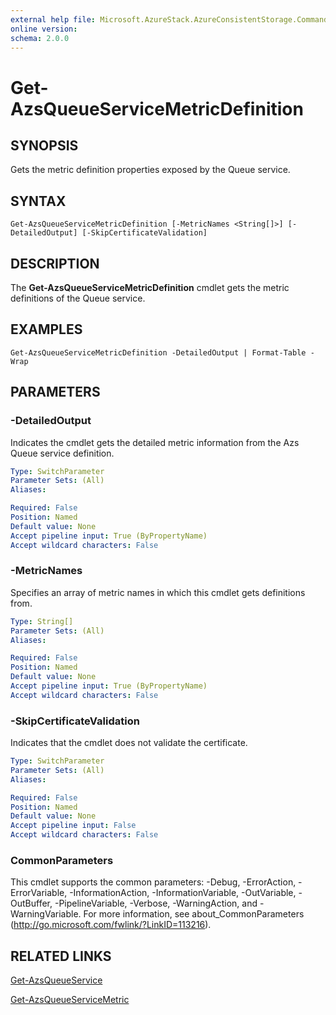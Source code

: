 ```yaml
---
external help file: Microsoft.AzureStack.AzureConsistentStorage.Commands.dll-Help.xml
online version: 
schema: 2.0.0
---
```


# Get-AzsQueueServiceMetricDefinition

## SYNOPSIS
Gets the metric definition properties exposed by the Queue service.

## SYNTAX

```
Get-AzsQueueServiceMetricDefinition [-MetricNames <String[]>] [-DetailedOutput] [-SkipCertificateValidation]
```

## DESCRIPTION
The **Get-AzsQueueServiceMetricDefinition** cmdlet gets the metric definitions of the Queue service.

## EXAMPLES

```
Get-AzsQueueServiceMetricDefinition -DetailedOutput | Format-Table -Wrap 
```

## PARAMETERS

### -DetailedOutput
Indicates the cmdlet gets the detailed metric information from the Azs Queue service definition.

```yaml
Type: SwitchParameter
Parameter Sets: (All)
Aliases: 

Required: False
Position: Named
Default value: None
Accept pipeline input: True (ByPropertyName)
Accept wildcard characters: False
```

### -MetricNames
Specifies an array of metric names in which this cmdlet gets definitions from.

```yaml
Type: String[]
Parameter Sets: (All)
Aliases: 

Required: False
Position: Named
Default value: None
Accept pipeline input: True (ByPropertyName)
Accept wildcard characters: False
```

### -SkipCertificateValidation
Indicates that the cmdlet does not validate the certificate.

```yaml
Type: SwitchParameter
Parameter Sets: (All)
Aliases: 

Required: False
Position: Named
Default value: None
Accept pipeline input: False
Accept wildcard characters: False
```

### CommonParameters
This cmdlet supports the common parameters: -Debug, -ErrorAction, -ErrorVariable, -InformationAction, -InformationVariable, -OutVariable, -OutBuffer, -PipelineVariable, -Verbose, -WarningAction, and -WarningVariable. For more information, see about_CommonParameters (http://go.microsoft.com/fwlink/?LinkID=113216).

## RELATED LINKS

[Get-AzsQueueService](./Get-AzsBlobService.md)

[Get-AzsQueueServiceMetric](./Get-AzsBlobServiceMetric.md)


